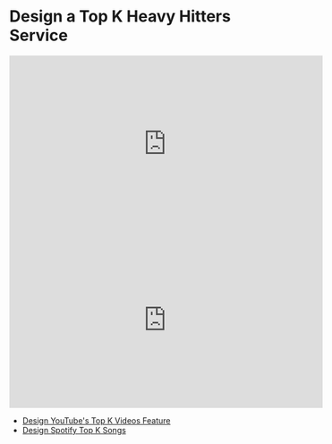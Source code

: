 # Design a Top K Heavy Hitters Service

<iframe width="560" height="315" src="https://www.youtube.com/embed/1lfktgZ9Eeo?si=tALjdAVxJFmpyZc8" title="YouTube video player" frameborder="0" allow="accelerometer; autoplay; clipboard-write; encrypted-media; gyroscope; picture-in-picture; web-share" referrerpolicy="strict-origin-when-cross-origin" allowfullscreen></iframe>

<iframe width="560" height="315" src="https://www.youtube.com/embed/HjazbLlrWxI?si=Gdo1_g7reIakUysR" title="YouTube video player" frameborder="0" allow="accelerometer; autoplay; clipboard-write; encrypted-media; gyroscope; picture-in-picture; web-share" referrerpolicy="strict-origin-when-cross-origin" allowfullscreen></iframe>

- [Design YouTube's Top K Videos Feature](https://www.hellointerview.com/learn/system-design/problem-breakdowns/top-k)
- [Design Spotify Top K Songs](https://systemdesignschool.io/problems/topk/solution)